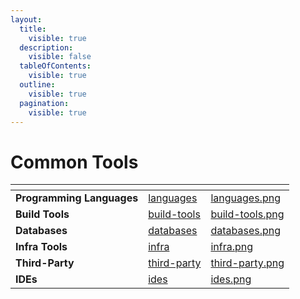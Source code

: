 ```yaml
---
layout:
  title:
    visible: true
  description:
    visible: false
  tableOfContents:
    visible: true
  outline:
    visible: true
  pagination:
    visible: true
---
```


# Common Tools

<table data-card-size="large" data-view="cards"><thead><tr><th></th><th data-hidden data-card-target data-type="content-ref"></th><th data-hidden data-card-cover data-type="files"></th></tr></thead><tbody><tr><td><strong>Programming Languages</strong></td><td><a href="languages/">languages</a></td><td><a href="../../.gitbook/assets/languages.png">languages.png</a></td></tr><tr><td><strong>Build Tools</strong></td><td><a href="build-tools/">build-tools</a></td><td><a href="../../.gitbook/assets/build-tools.png">build-tools.png</a></td></tr><tr><td><strong>Databases</strong></td><td><a href="databases/">databases</a></td><td><a href="../../.gitbook/assets/databases.png">databases.png</a></td></tr><tr><td><strong>Infra Tools</strong></td><td><a href="infra/">infra</a></td><td><a href="../../.gitbook/assets/infra.png">infra.png</a></td></tr><tr><td><strong>Third-Party</strong></td><td><a href="third-party/">third-party</a></td><td><a href="../../.gitbook/assets/third-party.png">third-party.png</a></td></tr><tr><td><strong>IDEs</strong></td><td><a href="ides/">ides</a></td><td><a href="../../.gitbook/assets/ides.png">ides.png</a></td></tr></tbody></table>
